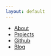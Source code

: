 ```yaml
---
layout: default
---
```


* [About](#)
* [Projects](/projects.html)
* [Github](http://github.com/aboutaaron)
* [Blog](http://blog.aboutaaron.com)
